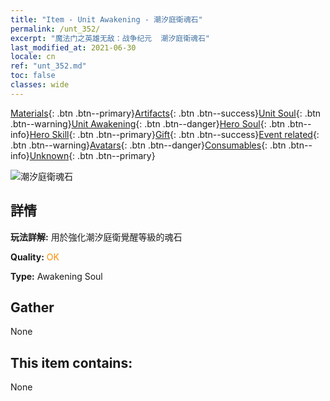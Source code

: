 ```yaml
---
title: "Item - Unit Awakening - 潮汐庭衛魂石"
permalink: /unt_352/
excerpt: "魔法门之英雄无敌：战争纪元  潮汐庭衛魂石"
last_modified_at: 2021-06-30
locale: cn
ref: "unt_352.md"
toc: false
classes: wide
---
```

 [Materials](/ItemsCN/){: .btn .btn--primary}[Artifacts](/ItemsCN/Artifacts/){: .btn .btn--success}[Unit Soul](/ItemsCN/UnitSoul/){: .btn .btn--warning}[Unit Awakening](/ItemsCN/UnitAwakening/){: .btn .btn--danger}[Hero Soul](/ItemsCN/HeroSoul/){: .btn .btn--info}[Hero Skill](/ItemsCN/HeroSkill/){: .btn .btn--primary}[Gift](/ItemsCN/Gift/){: .btn .btn--success}[Event related](/ItemsCN/Events/){: .btn .btn--warning}[Avatars](/ItemsCN/Avatars/){: .btn .btn--danger}[Consumables](/ItemsCN/Consumables/){: .btn .btn--info}[Unknown](/ItemsCN/Unknown/){: .btn .btn--primary}

 ![潮汐庭衛魂石](/images/u/tia_yurenyongshi.jpg)

## 詳情
 **玩法詳解:** 用於強化潮汐庭衛覺醒等級的魂石

 **Quality:** <span style="color: #FF8C00">OK</span>

 **Type:** Awakening Soul

## Gather

  None

## This item contains:

  None


